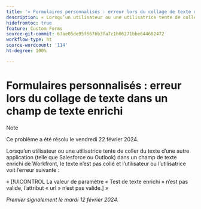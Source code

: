 ```yaml
---
title: '« Formulaires personnalisés : erreur lors du collage de texte dans un champ de texte enrichi »'
description: « Lorsqu’un utilisateur ou une utilisatrice tente de coller du texte d’une autre application (telle que Salesforce ou Outlook) dans un champ de texte enrichi de Workfront, le texte n’est pas collé et l’utilisateur ou l’utilisatrice voit une erreur. »
hidefromtoc: true
feature: Custom Forms
source-git-commit: 67ae05de95f667bb3fa7c1b06271bbe644682472
workflow-type: ht
source-wordcount: '114'
ht-degree: 100%

---
```



# Formulaires personnalisés : erreur lors du collage de texte dans un champ de texte enrichi

>[!NOTE]
>
>Ce problème a été résolu le vendredi 22 février 2024.

Lorsqu’un utilisateur ou une utilisatrice tente de coller du texte d’une autre application (telle que Salesforce ou Outlook) dans un champ de texte enrichi de Workfront, le texte n’est pas collé et l’utilisateur ou l’utilisatrice voit l’erreur suivante :

« [!UICONTROL La valeur de paramètre « Test de texte enrichi » n’est pas valide, l’attribut « url » n’est pas valide.] »

_Premier signalement le mardi 12 février 2024._
